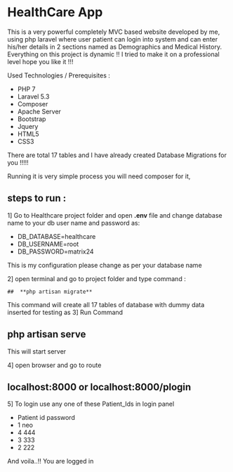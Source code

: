 
 # **HealthCare App**
 
 This is a very powerful completely MVC based website developed by me,
 using php laravel where user patient can login into system and can enter his/her details in
 2 sections named as Demographics and Medical History. Everything on this project is dynamic !!
 I tried to make it on a professional level hope you like it !!!
 
 Used Technologies / Prerequisites :
 - PHP 7
 - Laravel 5.3
 - Composer
 - Apache Server
 - Bootstrap
 - Jquery
 - HTML5
 - CSS3

There are total 17 tables and I have already created Database Migrations for you !!!!!

Running it is very simple process you will need composer for it,
## steps to run :
  1] Go to Healthcare project folder and open **.env** file and change database name to your db user name and password as:
 - DB_DATABASE=healthcare
 - DB_USERNAME=root
 - DB_PASSWORD=matrix24
  
This is my configuration please change as per your database name
  
  2] open terminal and go to project folder and type command :
  
    ##  **php artisan migrate** 
  
   This command will create all 17 tables of database with dummy data inserted for testing
as
  3] Run Command
  
  ## **php artisan serve** 
  This will start server
  
  4] open browser and go to route
  ## **localhost:8000**   or **localhost:8000/plogin**
 
 5] To  login use any one of these Patient_Ids in login panel
 - Patient id    password
 -    1            neo
 -    4            444
 -    3            333
 -    2            222
 
And voila..!! You are logged in

